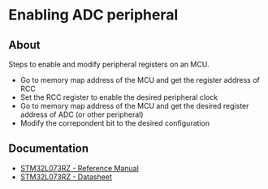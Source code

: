 # Enabling ADC peripheral

## About <a name = "about"></a>

Steps to enable and modify peripheral registers on an MCU.

- Go to memory map address of the MCU and get the register address of RCC
- Set the RCC register to enable the desired peripheral clock
- Go to memory map address of the MCU and get the desired register address of ADC (or other peripheral)
- Modify the correpondent bit to the desired configuration

## Documentation <a name = "steps"></a>

 - [STM32L073RZ - Reference Manual](./docs/rm0367-ultralowpower-stm32l0x3-advanced-armbased-32bit-mcus-stmicroelectronics.pdf)
 - [STM32L073RZ - Datasheet](./docs/stm32l073rz.pdf)